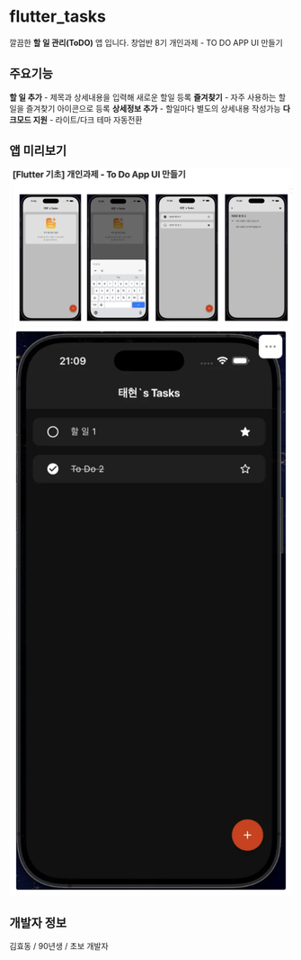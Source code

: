 # flutter_tasks

깔끔한 **할 일 관리(ToDO)** 앱 입니다.
창업반 8기 개인과제 - TO DO APP UI 만들기

## 주요기능

**할 일 추가** - 제목과 상세내용을 입력해 새로운 할일 등록
**즐겨찾기** - 자주 사용하는 할일을 즐겨찾기 아이콘으로 등록
**상세정보 추가** - 할일마다 별도의 상세내용 작성가능
**다크모드 지원** - 라이트/다크 테마 자동전환 

## 앱 미리보기

![ToDo](assets/5.png) ![Dark](assets/4.png)

## 개발자 정보

김효동 / 90년생 / 초보 개발자



